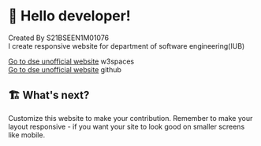# 👋 Hello developer!
Created By S21BSEEN1M01076  
I create responsive website for department of software engineering(IUB) 

[Go to dse unofficial website](https://dse-iub.w3spaces.com/) w3spaces  
[Go to dse unofficial website](https://dse-iub.github.io/) github

## 🏗 What's next?
Customize this website to make your contribution. Remember to make your layout responsive - if you want your site to look good on smaller screens like mobile.